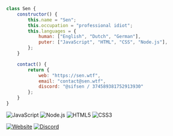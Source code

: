 ```javascript
class Sen {
    constructor() {
        this.name = "Sen";
        this.occupation = "professional idiot";
        this.languages = {
            human: ["English", "Dutch", "German"],
            puter: ["JavaScript", "HTML", "CSS", "Node.js"],
        };
    }

    contact() {
        return {
            web: "https://sen.wtf",
            email: "contact@sen.wtf",
            discord: "@sifsen / 374589381752913930"
        };
    }
}
```

![JavaScript](https://img.shields.io/badge/-JavaScript-F7DF1E?style=flat-square&logo=javascript&logoColor=black)
![Node.js](https://img.shields.io/badge/-Node.js-339933?style=flat-square&logo=node.js&logoColor=white)
![HTML5](https://img.shields.io/badge/-HTML5-E34F26?style=flat-square&logo=html5&logoColor=white)
![CSS3](https://img.shields.io/badge/-CSS3-1572B6?style=flat-square&logo=css3&logoColor=white)

[![Website](https://img.shields.io/badge/-sen.wtf-blue?style=flat-square)](https://sen.wtf)
[![Discord](https://img.shields.io/badge/-Discord-7289DA?style=flat-square&logo=discord&logoColor=white)](https://discord.com/users/374589381752913930)

